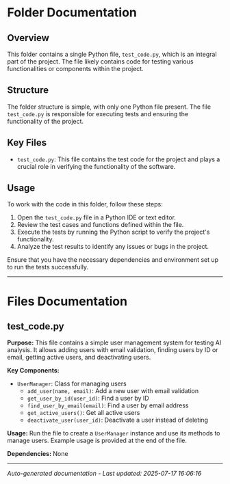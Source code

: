 # Folder Documentation

## Overview
This folder contains a single Python file, `test_code.py`, which is an integral part of the project. The file likely contains code for testing various functionalities or components within the project.

## Structure
The folder structure is simple, with only one Python file present. The file `test_code.py` is responsible for executing tests and ensuring the functionality of the project.

## Key Files
- `test_code.py`: This file contains the test code for the project and plays a crucial role in verifying the functionality of the software.

## Usage
To work with the code in this folder, follow these steps:
1. Open the `test_code.py` file in a Python IDE or text editor.
2. Review the test cases and functions defined within the file.
3. Execute the tests by running the Python script to verify the project's functionality.
4. Analyze the test results to identify any issues or bugs in the project.

Ensure that you have the necessary dependencies and environment set up to run the tests successfully.

---

# Files Documentation

## test_code.py

**Purpose:** This file contains a simple user management system for testing AI analysis. It allows adding users with email validation, finding users by ID or email, getting active users, and deactivating users.

**Key Components:**
- `UserManager`: Class for managing users
  - `add_user(name, email)`: Add a new user with email validation
  - `get_user_by_id(user_id)`: Find a user by ID
  - `find_user_by_email(email)`: Find a user by email address
  - `get_active_users()`: Get all active users
  - `deactivate_user(user_id)`: Deactivate a user instead of deleting

**Usage:** Run the file to create a `UserManager` instance and use its methods to manage users. Example usage is provided at the end of the file.

**Dependencies:** None

---
*Auto-generated documentation - Last updated: 2025-07-17 16:06:16*
